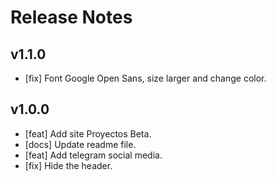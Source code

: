# Release Notes

## v1.1.0

- [fix] Font Google Open Sans, size larger and change color.

## v1.0.0

- [feat] Add site Proyectos Beta.
- [docs] Update readme file.
- [feat] Add telegram social media.
- [fix] Hide the header.